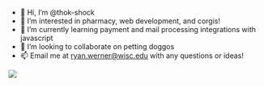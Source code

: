 - 👋 Hi, I’m @thok-shock
- 👀 I’m interested in pharmacy, web development, and corgis!
- 🌱 I’m currently learning payment and mail processing integrations with javascript
- 💞️ I’m looking to collaborate on petting doggos
- 📫 Email me at ryan.werner@wisc.edu with any questions or ideas!

<img src='https://rswerner.com/upload/36526a0db52570471b807c894cdc89fb1592723338572.jpeg'></img>

<!---
thok-shock/thok-shock is a ✨ special ✨ repository because its `README.md` (this file) appears on your GitHub profile.
You can click the Preview link to take a look at your changes.
--->
